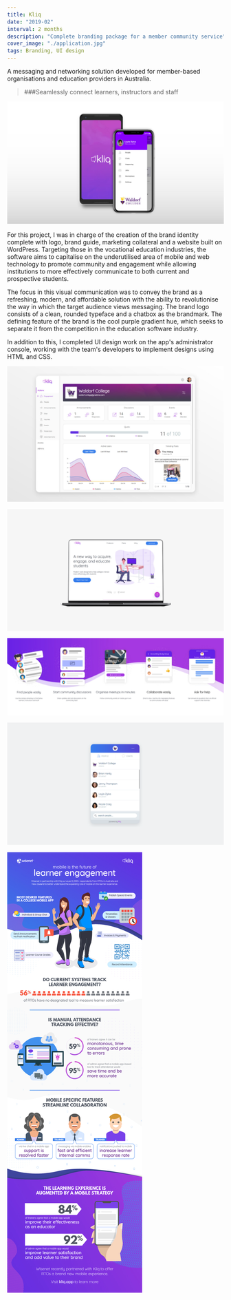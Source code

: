 ```yaml
---
title: Kliq
date: "2019-02"
interval: 2 months
description: "Complete branding package for a member community service"
cover_image: "./application.jpg"
tags: Branding, UI design
---
```


A messaging and networking solution developed for member-based organisations and education providers in Australia.
> ###Seamlessly connect learners, instructors and staff

![Kliq App](./deck.jpg)

For this project, I was in charge of the creation of the brand identity complete with logo, brand guide, marketing collateral and a website built on WordPress. Targeting those in the vocational education industries, the software aims to capitalise on the underutilised area of mobile and web technology to promote community and engagement while allowing institutions to more effectively communicate to both current and prospective students.

The focus in this visual communication was to convey the brand as a refreshing, modern, and affordable solution with the ability to revolutionise the way in which the target audience views messaging. The brand logo consists of a clean, rounded typeface and a chatbox as the brandmark. The defining feature of the brand is the cool purple gradient hue, which seeks to separate it from the competition in the education software industry.

In addition to this, I completed UI design work on the app's administrator console, working with the team's developers to implement designs using HTML and CSS.

![Application Console](./application.jpg)

![Corporate Website](./website.jpg)

![App Onboarding](./onboarding.jpg)

![Desktop Messaging Interface](./messaging.png)

![Promotional Infographic](./infographic.jpg)
